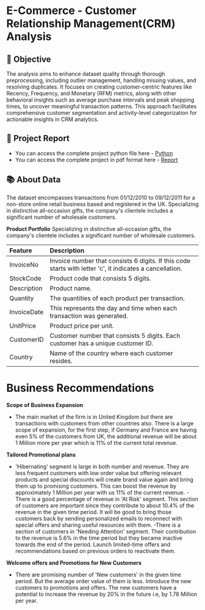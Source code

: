 # E-Commerce -  Customer Relationship Management(CRM) Analysis
## 🎯 Objective
The analysis aims to enhance dataset quality through thorough preprocessing, including outlier management, handling missing values, and resolving duplicates. It focuses on creating customer-centric features like Recency, Frequency, and Monetary (RFM) metrics, along with other behavioral insights such as average purchase intervals and peak shopping times, to uncover meaningful transaction patterns. This approach facilitates comprehensive customer segmentation and activity-level categorization for actionable insights in CRM analytics.
## 📝 Project Report
- You can access the complete project python file here - [Python](https://github.com/nikhilsree5/EcommCRM/blob/main/Ecomm_CRM.ipynb)
- You can access the complete project in pdf format here - [Report](https://github.com/nikhilsree5/EcommCRM/blob/main/Ecom%20CRM.pdf)
## 📚 About Data
The dataset encompasses transactions from 01/12/2010 to 09/12/2011 for a non-store online retail business based and registered in the UK. Specializing in distinctive all-occasion gifts, the company's clientele includes a significant number of wholesale customers. 

**Product Portfolio**
Specializing in distinctive all-occasion gifts, the company's clientele includes a significant number of wholesale customers. 
  
| Feature | Description |
|:--------|:------------|
| InvoiceNo | Invoice number that consists 6 digits. If this code starts with letter 'c', it indicates a cancellation.|
| StockCode | Product code that consists 5 digits.|
| Description | Product name. |
| Quantity | The quantities of each product per transaction.|
| InvoiceDate | This represents the day and time when each transaction was generated. |
| UnitPrice | Product price per unit. |
| CustomerID | Customer number that consists 5 digits. Each customer has a unique customer ID. | 
| Country | Name of the country where each customer resides. | 
# Business Recommendations
**Scope of Business Expansion**
- The main market of the firm is in United Kingdom but there are transactions with customers from other countries also. There is a large scope of expansion, for the first step, if Germany and France are having even 5% of the customers from UK, the additional revenue will be about 1 Million more per year which is 11% of the current total revenue.
  
**Tailored Promotional plans** 
- 'Hibernating' segment is large in both number and revenue. They are less frequent customers with low order value but offering relevant products and special discounts will create brand value again and bring them up to promising customers. This can boost the revenue by approximately 1 Million per year with us 11% of the current revenue.
-There is a good percentage of revenue in 'At Risk' segment. This section of customers are important since they contribute to about 10.4% of the revenue in the given time period. It will be good to bring those customers back by sending personalized emails to reconnect with special offers and sharing useful resources with them.
-There is a section of customers in 'Needing Attention' segment. Their contribution to the revenue is 5.6% in the time period but they became inactive towards the end of the period. Launch limited-time offers and recommendations based on previous orders to reactivate them.

**Welcome offers and Promotions for New Customers**
- There are promising number of 'New customers' in the given time period. But the average order value of them is less. Introduce the new customers to promotions and offers. The new customers have a potential to increase the revenue by 20% in the future i.e, by 1.78 Million per year.
